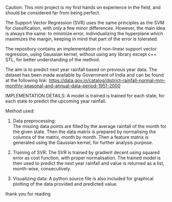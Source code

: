  Caution: This mini project is my first hands on experience in the field, and should be considered far from being perfect.

The Support Vector Regression (SVR) uses the same principles as the SVM for classification, with only a few minor differences. However, the main idea is always the same: to minimize error, individualizing the hyperplane which maximizes the margin, keeping in mind that part of the error is tolerated.




The repository contains an implementation of non-linear support vector regression,
using Gaussian kernel, without using any library except c++ STL, for better understanding of the method.

The aim is to predict next year rainfall based on previous year data. 
The dataset has been made available by Government of India and can be found at the following link: https://data.gov.in/catalog/district-rainfall-normal-mm-monthly-seasonal-and-annual-data-period-1951-2000


IMPLEMENTATION DETAILS:
A model is trained is trained for each state, for each state to predict the upcoming year rainfall.

Method used:
1.    Data preprocessing:            
        The missing data points are filled by the average rainfall of the month for the given state.
        Then the data matrix is prepared by normalising the columns of the matrix, month by month.
        Then a feature matrix is generated using the Gaussian kernel, for further analysis purpose.

2.    Training of SVR:
        The SVR is trained by gradient decent using squared error as cost function, with proper normalisation.
        The trained model is then used to predict the next year rainfall and value is returned as a list, month-wise, consecutively.
3.    Visualizing data:
        A python source file is also included for graphical plotting of the data provided and predicted value.
    
thank you for reading
